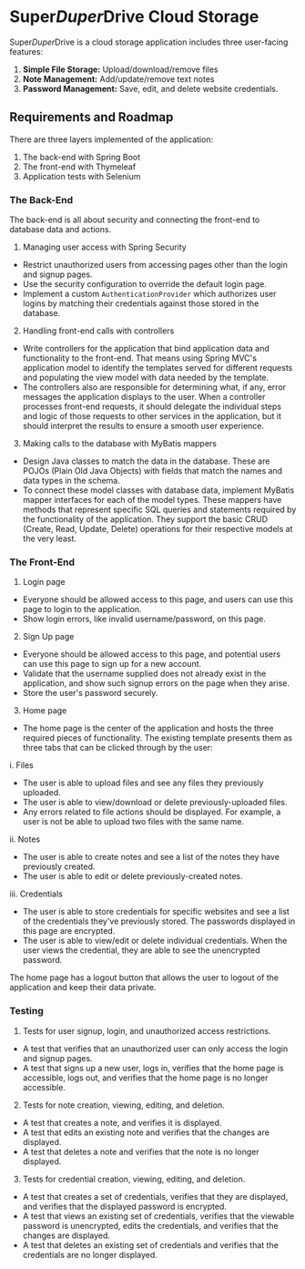 # Super*Duper*Drive Cloud Storage
Super*Duper*Drive is a cloud storage application includes three user-facing features:

1. **Simple File Storage:** Upload/download/remove files
2. **Note Management:** Add/update/remove text notes
3. **Password Management:** Save, edit, and delete website credentials.  

## Requirements and Roadmap
There are three layers implemented of the application:

1. The back-end with Spring Boot
2. The front-end with Thymeleaf
3. Application tests with Selenium

### The Back-End
The back-end is all about security and connecting the front-end to database data and actions. 

1. Managing user access with Spring Security
 - Restrict unauthorized users from accessing pages other than the login and signup pages. 
 - Use the security configuration to override the default login page.
 - Implement a custom `AuthenticationProvider` which authorizes user logins by matching their credentials against those stored in the database.  


2. Handling front-end calls with controllers
 - Write controllers for the application that bind application data and functionality to the front-end. That means using Spring MVC's application model to identify the templates served for different requests and populating the view model with data needed by the template. 
 - The controllers also are responsible for determining what, if any, error messages the application displays to the user. When a controller processes front-end requests, it should delegate the individual steps and logic of those requests to other services in the application, but it should interpret the results to ensure a smooth user experience.
 

3. Making calls to the database with MyBatis mappers
 - Design Java classes to match the data in the database. These are POJOs (Plain Old Java Objects) with fields that match the names and data types in the schema.
 - To connect these model classes with database data, implement MyBatis mapper interfaces for each of the model types. These mappers have methods that represent specific SQL queries and statements required by the functionality of the application. They support the basic CRUD (Create, Read, Update, Delete) operations for their respective models at the very least.


### The Front-End

1. Login page
 - Everyone should be allowed access to this page, and users can use this page to login to the application. 
 - Show login errors, like invalid username/password, on this page. 


2. Sign Up page
 - Everyone should be allowed access to this page, and potential users can use this page to sign up for a new account. 
 - Validate that the username supplied does not already exist in the application, and show such signup errors on the page when they arise.
 - Store the user's password securely.


3. Home page
 - The home page is the center of the application and hosts the three required pieces of functionality. The existing template presents them as three tabs that can be clicked through by the user:


 i. Files
  - The user is able to upload files and see any files they previously uploaded.
  - The user is able to view/download or delete previously-uploaded files.
  - Any errors related to file actions should be displayed. For example, a user is not be able to upload two files with the same name.


 ii. Notes
  - The user is able to create notes and see a list of the notes they have previously created.
  - The user is able to edit or delete previously-created notes.

 iii. Credentials
 - The user is able to store credentials for specific websites and see a list of the credentials they've previously stored. The passwords displayed in this page are encrypted.
 - The user is able to view/edit or delete individual credentials. When the user views the credential, they are able to see the unencrypted password.

The home page has a logout button that allows the user to logout of the application and keep their data private.

### Testing

1. Tests for user signup, login, and unauthorized access restrictions.
 - A test that verifies that an unauthorized user can only access the login and signup pages.
 - A test that signs up a new user, logs in, verifies that the home page is accessible, logs out, and verifies that the home page is no longer accessible. 


2. Tests for note creation, viewing, editing, and deletion.
 - A test that creates a note, and verifies it is displayed.
 - A test that edits an existing note and verifies that the changes are displayed.
 - A test that deletes a note and verifies that the note is no longer displayed.


3. Tests for credential creation, viewing, editing, and deletion.
 - A test that creates a set of credentials, verifies that they are displayed, and verifies that the displayed password is encrypted.
 - A test that views an existing set of credentials, verifies that the viewable password is unencrypted, edits the credentials, and verifies that the changes are displayed.
 - A test that deletes an existing set of credentials and verifies that the credentials are no longer displayed.
